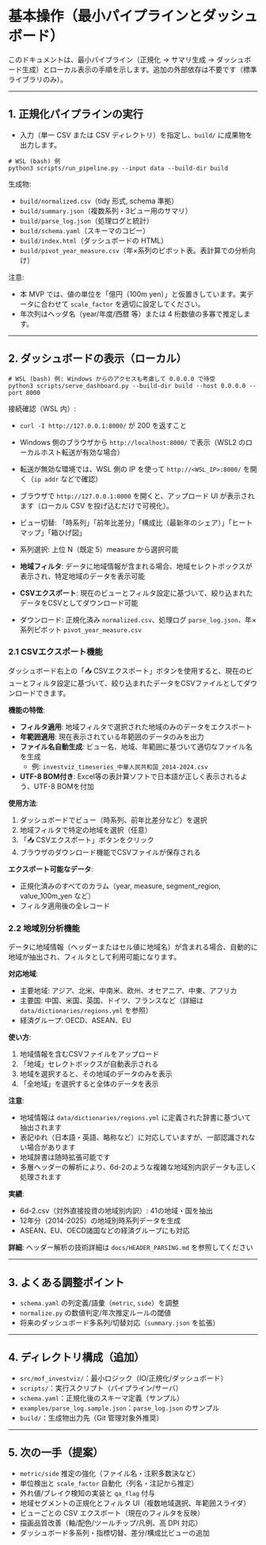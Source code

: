 # 基本操作（最小パイプラインとダッシュボード）

このドキュメントは、最小パイプライン（正規化 → サマリ生成 → ダッシュボード生成）とローカル表示の手順を示します。追加の外部依存は不要です（標準ライブラリのみ）。

---

## 1. 正規化パイプラインの実行

- 入力（単一 CSV または CSV ディレクトリ）を指定し、`build/` に成果物を出力します。

```
# WSL (bash) 例
python3 scripts/run_pipeline.py --input data --build-dir build
```

生成物:
- `build/normalized.csv`（tidy 形式, schema 準拠）
- `build/summary.json`（複数系列・3ビュー用のサマリ）
- `build/parse_log.json`（処理ログと統計）
- `build/schema.yaml`（スキーマのコピー）
- `build/index.html`（ダッシュボードの HTML）
- `build/pivot_year_measure.csv`（年×系列のピボット表。表計算での分析向け）

注意:
- 本 MVP では、値の単位を「億円（100m yen）」と仮置きしています。実データに合わせて `scale_factor` を適切に設定してください。
- 年次列はヘッダ名（year/年度/西暦 等）または 4 桁数値の多寡で推定します。

---

## 2. ダッシュボードの表示（ローカル）

```
# WSL (bash) 例: Windows からのアクセスも考慮して 0.0.0.0 で待受
python3 scripts/serve_dashboard.py --build-dir build --host 0.0.0.0 --port 8000
```

接続確認（WSL 内）:
- `curl -I http://127.0.0.1:8000/` が 200 を返すこと
- Windows 側のブラウザから `http://localhost:8000/` で表示（WSL2 のローカルホスト転送が有効な場合）
- 転送が無効な環境では、WSL 側の IP を使って `http://<WSL_IP>:8000/` を開く（`ip addr` などで確認）

- ブラウザで `http://127.0.0.1:8000` を開くと、アップロード UI が表示されます（ローカル CSV を投げ込むだけで可視化）。
- ビュー切替: 「時系列」「前年比差分」「構成比（最新年のシェア）」「ヒートマップ」「箱ひげ図」
- 系列選択: 上位 N（既定 5）measure から選択可能
- **地域フィルタ**: データに地域情報が含まれる場合、地域セレクトボックスが表示され、特定地域のデータを表示可能
- **CSVエクスポート**: 現在のビューとフィルタ設定に基づいて、絞り込まれたデータをCSVとしてダウンロード可能
- ダウンロード: 正規化済み `normalized.csv`、処理ログ `parse_log.json`、年×系列ピボット `pivot_year_measure.csv`

### 2.1 CSVエクスポート機能

ダッシュボード右上の「📥 CSVエクスポート」ボタンを使用すると、現在のビューとフィルタ設定に基づいて、絞り込まれたデータをCSVファイルとしてダウンロードできます。

**機能の特徴**:
- **フィルタ適用**: 地域フィルタで選択された地域のみのデータをエクスポート
- **年範囲適用**: 現在表示されている年範囲のデータのみを出力
- **ファイル名自動生成**: ビュー名、地域、年範囲に基づいて適切なファイル名を生成
  - 例: `investviz_timeseries_中華人民共和国_2014-2024.csv`
- **UTF-8 BOM付き**: Excel等の表計算ソフトで日本語が正しく表示されるよう、UTF-8 BOMを付加

**使用方法**:
1. ダッシュボードでビュー（時系列、前年比差分など）を選択
2. 地域フィルタで特定の地域を選択（任意）
3. 「📥 CSVエクスポート」ボタンをクリック
4. ブラウザのダウンロード機能でCSVファイルが保存される

**エクスポート可能なデータ**:
- 正規化済みのすべてのカラム（year, measure, segment_region, value_100m_yen など）
- フィルタ適用後の全レコード

### 2.2 地域別分析機能

データに地域情報（ヘッダーまたはセル値に地域名）が含まれる場合、自動的に地域が抽出され、フィルタとして利用可能になります。

**対応地域**:
- 主要地域: アジア、北米、中南米、欧州、オセアニア、中東、アフリカ
- 主要国: 中国、米国、英国、ドイツ、フランスなど（詳細は `data/dictionaries/regions.yml` を参照）
- 経済グループ: OECD、ASEAN、EU

**使い方**:
1. 地域情報を含むCSVファイルをアップロード
2. 「地域」セレクトボックスが自動表示される
3. 地域を選択すると、その地域のデータのみを表示
4. 「全地域」を選択すると全体のデータを表示

**注意**:
- 地域情報は `data/dictionaries/regions.yml` に定義された辞書に基づいて抽出されます
- 表記ゆれ（日本語・英語、略称など）に対応していますが、一部認識されない場合があります
- 地域辞書は随時拡張可能です
- 多層ヘッダーの解析により、6d-2のような複雑な地域別内訳データも正しく処理されます

**実績**:
- 6d-2.csv（対外直接投資の地域別内訳）: 41の地域・国を抽出
- 12年分（2014-2025）の地域別時系列データを生成
- ASEAN、EU、OECD諸国などの経済グループにも対応

**詳細**: ヘッダー解析の技術詳細は `docs/HEADER_PARSING.md` を参照してください

---

## 3. よくある調整ポイント

- `schema.yaml` の列定義/語彙（`metric`, `side`）を調整
- `normalize.py` の数値判定/年次推定ルールの閾値
- 将来のダッシュボード多系列/切替対応（`summary.json` を拡張）

---

## 4. ディレクトリ構成（追加）

- `src/mof_investviz/`：最小ロジック（IO/正規化/ダッシュボード）
- `scripts/`：実行スクリプト（パイプライン/サーバ）
- `schema.yaml`：正規化後のスキーマ定義（サンプル）
- `examples/parse_log.sample.json`：`parse_log.json` のサンプル
- `build/`：生成物出力先（Git 管理対象外推奨）

---

## 5. 次の一手（提案）

- `metric/side` 推定の強化（ファイル名・注釈多数決など）
- 単位検出と `scale_factor` 自動化（列名・注記から推定）
- 外れ値/ブレイク検知の実装と `qa_flag` 付与
- 地域セグメントの正規化とフィルタ UI（複数地域選択、年範囲スライダ）
- ビューごとの CSV エクスポート（現在のフィルタを反映）
- 描画品質改善（軸/配色/ツールチップ/凡例、高 DPI 対応）
- ダッシュボード多系列・指標切替、差分/構成比ビューの追加
